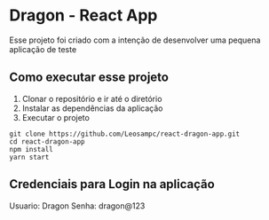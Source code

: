# Dragon - React App

Esse projeto foi criado com a intenção de desenvolver uma pequena aplicação de teste

## Como executar esse projeto

1. Clonar o repositório e ir até o diretório
2. Instalar as dependências da aplicação
3. Executar o projeto
```
git clone https://github.com/Leosampc/react-dragon-app.git
cd react-dragon-app
npm install
yarn start

```

## Credenciais para Login na aplicação

Usuario: Dragon
Senha: dragon@123


